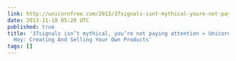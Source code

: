 ```yaml
---
link: http://unicornfree.com/2013/37signals-isnt-mythical-youre-not-paying-attention
date: 2013-11-18 05:28 UTC
published: true
title: '37signals isn’t mythical, you’re not paying attention « Unicornfree with Amy
  Hoy: Creating And Selling Your Own Products'
tags: []
---
```



